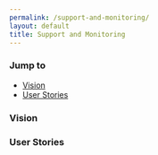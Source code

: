 ```yaml
---
permalink: /support-and-monitoring/
layout: default
title: Support and Monitoring
---
```

### <a name="top"></a>Jump to ###


* [Vision](#vision)
* [User Stories](#user-stories)

### <a name="vision"></a>Vision ###

### <a name="user-stories"></a>User Stories ###

